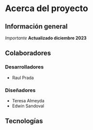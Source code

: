 # Acerca del proyecto
## Información general
*Importante*
**Actualizado diciembre 2023**
## Colaboradores
### Desarrolladores
* Raul Prada
### Diseñadores
* Teresa Almeyda
* Edwin Sandoval
## Tecnologías
